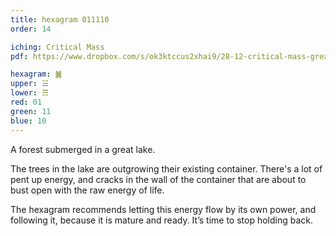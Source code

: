 ```yaml
---
title: hexagram 011110
order: 14

iching: Critical Mass
pdf: https://www.dropbox.com/s/ok3ktccus2xhai9/28-12-critical-mass-great-preponderance.pdf?dl=0

hexagram: ䷛
upper: ☱
lower: ☴
red: 01
green: 11
blue: 10
---
```


A forest submerged in a great lake.

The trees in the lake are outgrowing their existing container. There's a lot of pent up energy, and cracks in the wall of the container that are about to bust open with the raw energy of life. 

The hexagram recommends letting this energy flow by its own power, and following it, because it is mature and ready. It’s time to stop holding back.